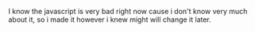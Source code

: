 I know the javascript is very bad right now cause i don't know very much about it, so i made it however i knew  might will change it later.
